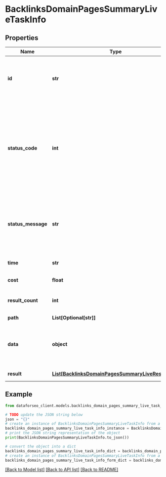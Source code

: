 # BacklinksDomainPagesSummaryLiveTaskInfo


## Properties

Name | Type | Description | Notes
------------ | ------------- | ------------- | -------------
**id** | **str** | task identifier unique task identifier in our system in the UUID format | [optional] 
**status_code** | **int** | status code of the task generated by DataForSEO, can be within the following range: 10000-60000 you can find the full list of the response codes here | [optional] 
**status_message** | **str** | informational message of the task you can find the full list of general informational messages here | [optional] 
**time** | **str** | execution time, seconds | [optional] 
**cost** | **float** | total tasks cost, USD | [optional] 
**result_count** | **int** | number of elements in the result array | [optional] 
**path** | **List[Optional[str]]** | URL path | [optional] 
**data** | **object** | contains the same parameters that you specified in the POST request | [optional] 
**result** | [**List[BacklinksDomainPagesSummaryLiveResultInfo]**](BacklinksDomainPagesSummaryLiveResultInfo.md) | array of results | [optional] 

## Example

```python
from dataforseo_client.models.backlinks_domain_pages_summary_live_task_info import BacklinksDomainPagesSummaryLiveTaskInfo

# TODO update the JSON string below
json = "{}"
# create an instance of BacklinksDomainPagesSummaryLiveTaskInfo from a JSON string
backlinks_domain_pages_summary_live_task_info_instance = BacklinksDomainPagesSummaryLiveTaskInfo.from_json(json)
# print the JSON string representation of the object
print(BacklinksDomainPagesSummaryLiveTaskInfo.to_json())

# convert the object into a dict
backlinks_domain_pages_summary_live_task_info_dict = backlinks_domain_pages_summary_live_task_info_instance.to_dict()
# create an instance of BacklinksDomainPagesSummaryLiveTaskInfo from a dict
backlinks_domain_pages_summary_live_task_info_form_dict = backlinks_domain_pages_summary_live_task_info.from_dict(backlinks_domain_pages_summary_live_task_info_dict)
```
[[Back to Model list]](../README.md#documentation-for-models) [[Back to API list]](../README.md#documentation-for-api-endpoints) [[Back to README]](../README.md)


